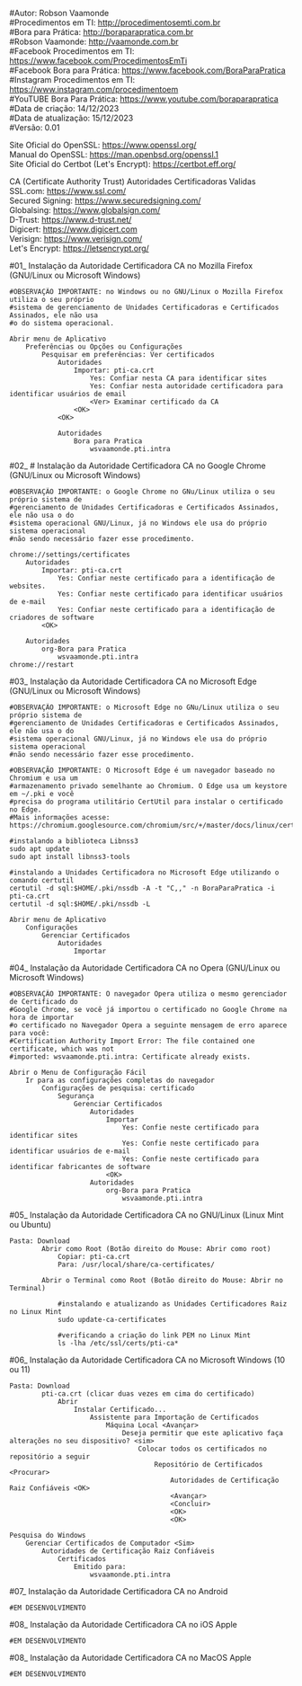 #Autor: Robson Vaamonde<br>
#Procedimentos em TI: http://procedimentosemti.com.br<br>
#Bora para Prática: http://boraparapratica.com.br<br>
#Robson Vaamonde: http://vaamonde.com.br<br>
#Facebook Procedimentos em TI: https://www.facebook.com/ProcedimentosEmTi<br>
#Facebook Bora para Prática: https://www.facebook.com/BoraParaPratica<br>
#Instagram Procedimentos em TI: https://www.instagram.com/procedimentoem<br>
#YouTUBE Bora Para Prática: https://www.youtube.com/boraparapratica<br>
#Data de criação: 14/12/2023<br>
#Data de atualização: 15/12/2023<br>
#Versão: 0.01<br>

Site Oficial do OpenSSL: https://www.openssl.org/<br>
Manual do OpenSSL: https://man.openbsd.org/openssl.1<br>
Site Oficial do Certbot (Let's Encrypt): https://certbot.eff.org/

CA (Certificate Authority Trust) Autoridades Certificadoras Validas<br>
SSL.com: https://www.ssl.com/<br>
Secured Signing: https://www.securedsigning.com/<br>
Globalsing: https://www.globalsign.com/<br>
D-Trust: https://www.d-trust.net/<br>
Digicert: https://www.digicert.com<br>
Verisign: https://www.verisign.com/<br>
Let's Encrypt: https://letsencrypt.org/


#01_ Instalação da Autoridade Certificadora CA no Mozilla Firefox (GNU/Linux ou Microsoft Windows)<br>

	#OBSERVAÇÃO IMPORTANTE: no Windows ou no GNU/Linux o Mozilla Firefox utiliza o seu próprio
	#sistema de gerenciamento de Unidades Certificadoras e Certificados Assinados, ele não usa
	#o do sistema operacional.

	Abrir menu de Aplicativo
		Preferências ou Opções ou Configurações
			Pesquisar em preferências: Ver certificados
				Autoridades
					Importar: pti-ca.crt
						Yes: Confiar nesta CA para identificar sites
						Yes: Confiar nesta autoridade certificadora para identificar usuários de email
						<Ver> Examinar certificado da CA
					<OK>
				<OK>

				Autoridades
					Bora para Pratica
						wsvaamonde.pti.intra

#02_ # Instalação da Autoridade Certificadora CA no Google Chrome (GNU/Linux ou Microsoft Windows)<br>

	#OBSERVAÇÃO IMPORTANTE: o Google Chrome no GNu/Linux utiliza o seu próprio sistema de
	#gerenciamento de Unidades Certificadoras e Certificados Assinados, ele não usa o do
	#sistema operacional GNU/Linux, já no Windows ele usa do próprio sistema operacional
	#não sendo necessário fazer esse procedimento.

	chrome://settings/certificates
		Autoridades
			Importar: pti-ca.crt
				Yes: Confiar neste certificado para a identificação de websites.
				Yes: Confiar neste certificado para identificar usuários de e-mail
				Yes: Confiar neste certificado para a identificação de criadores de software
			<OK>

		Autoridades
			org-Bora para Pratica
				wsvaamonde.pti.intra
	chrome://restart

#03_ Instalação da Autoridade Certificadora CA no Microsoft Edge (GNU/Linux ou Microsoft Windows)<br>

	#OBSERVAÇÃO IMPORTANTE: o Microsoft Edge no GNu/Linux utiliza o seu próprio sistema de
	#gerenciamento de Unidades Certificadoras e Certificados Assinados, ele não usa o do
	#sistema operacional GNU/Linux, já no Windows ele usa do próprio sistema operacional
	#não sendo necessário fazer esse procedimento.

	#OBSERVAÇÃO IMPORTANTE: O Microsoft Edge é um navegador baseado no Chromium e usa um 
	#armazenamento privado semelhante ao Chromium. O Edge usa um keystore em ~/.pki e você 
	#precisa do programa utilitário CertUtil para instalar o certificado no Edge.
	#Mais informações acesse: https://chromium.googlesource.com/chromium/src/+/master/docs/linux/cert_management.md

	#instalando a biblioteca Libnss3
	sudo apt update
	sudo apt install libnss3-tools

	#instalando a Unidades Certificadora no Microsoft Edge utilizando o comando certutil
	certutil -d sql:$HOME/.pki/nssdb -A -t "C,," -n BoraParaPratica -i pti-ca.crt
	certutil -d sql:$HOME/.pki/nssdb -L

	Abrir menu de Aplicativo
		Configurações
			Gerenciar Certificados
				Autoridades
					Importar

#04_ Instalação da Autoridade Certificadora CA no Opera (GNU/Linux ou Microsoft Windows)<br>

	#OBSERVAÇÃO IMPORTANTE: O navegador Opera utiliza o mesmo gerenciador de Certificado do 
	#Google Chrome, se você já importou o certificado no Google Chrome na hora de importar
	#o certificado no Navegador Opera a seguinte mensagem de erro aparece para você: 
	#Certification Authority Import Error: The file contained one certificate, which was not 
	#imported: wsvaamonde.pti.intra: Certificate already exists.

	Abrir o Menu de Configuração Fácil
		Ir para as configurações completas do navegador
			Configurações de pesquisa: certificado
				Segurança
					Gerenciar Certificados
						Autoridades
							Importar
								Yes: Confie neste certificado para identificar sites
								Yes: Confie neste certificado para identificar usuários de e-mail
								Yes: Confie neste certificado para identificar fabricantes de software
							<OK>
						Autoridades
							org-Bora para Pratica
								wsvaamonde.pti.intra

#05_ Instalação da Autoridade Certificadora CA no GNU/Linux (Linux Mint ou Ubuntu)<br>

	Pasta: Download
			Abrir como Root (Botão direito do Mouse: Abrir como root)
				Copiar: pti-ca.crt
				Para: /usr/local/share/ca-certificates/

			Abrir o Terminal como Root (Botão direito do Mouse: Abrir no Terminal)

				#instalando e atualizando as Unidades Certificadores Raiz no Linux Mint
				sudo update-ca-certificates

				#verificando a criação do link PEM no Linux Mint
				ls -lha /etc/ssl/certs/pti-ca*

#06_ Instalação da Autoridade Certificadora CA no Microsoft Windows (10 ou 11)<br>

	Pasta: Download
			pti-ca.crt (clicar duas vezes em cima do certificado)
				Abrir
					Instalar Certificado...
						Assistente para Importação de Certificados
							Máquina Local <Avançar>
								Deseja permitir que este aplicativo faça alterações no seu dispositivo? <sim>
									Colocar todos os certificados no repositório a seguir
										Repositório de Certificados <Procurar>
											Autoridades de Certificação Raiz Confiáveis <OK>
											<Avançar>
											<Concluir>
											<OK>
											<OK>

	Pesquisa do Windows
		Gerenciar Certificados de Computador <Sim>
			Autoridades de Certificação Raiz Confiáveis
				Certificados
					Emitido para:
						wsvaamonde.pti.intra

#07_ Instalação da Autoridade Certificadora CA no Android<br>

	#EM DESENVOLVIMENTO

#08_ Instalação da Autoridade Certificadora CA no iOS Apple<br>

	#EM DESENVOLVIMENTO

#08_ Instalação da Autoridade Certificadora CA no MacOS Apple<br>

	#EM DESENVOLVIMENTO
